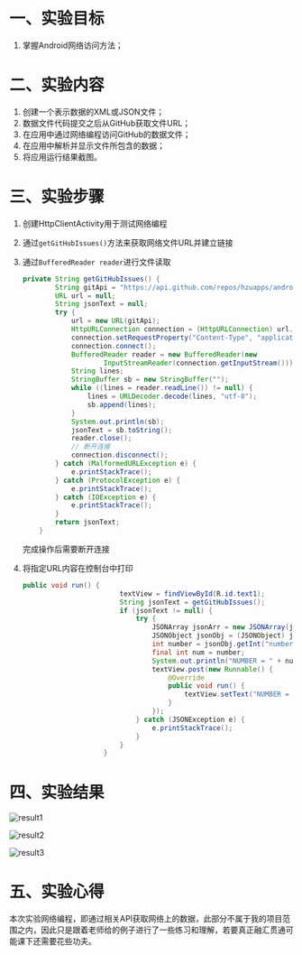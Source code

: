 # 一、实验目标 #

1. 掌握Android网络访问方法；

# 二、实验内容 #

1. 创建一个表示数据的XML或JSON文件；
2. 数据文件代码提交之后从GitHub获取文件URL；
3. 在应用中通过网络编程访问GitHub的数据文件；
4. 在应用中解析并显示文件所包含的数据；
5. 将应用运行结果截图。

# 三、实验步骤 #

1. 创建HttpClientActivity用于测试网络编程

2. 通过```getGitHubIssues()```方法来获取网络文件URL并建立链接

3. 通过```BufferedReader reader```进行文件读取

   ```java
   private String getGitHubIssues() {
           String gitApi = "https://api.github.com/repos/hzuapps/android-labs-2020/issues";
           URL url = null;
           String jsonText = null;
           try {
               url = new URL(gitApi);
               HttpURLConnection connection = (HttpURLConnection) url.openConnection();
               connection.setRequestProperty("Content-Type", "application/json");
               connection.connect();
               BufferedReader reader = new BufferedReader(new
                       InputStreamReader(connection.getInputStream()));
               String lines;
               StringBuffer sb = new StringBuffer("");
               while ((lines = reader.readLine()) != null) {
                   lines = URLDecoder.decode(lines, "utf-8");
                   sb.append(lines);
               }
               System.out.println(sb);
               jsonText = sb.toString();
               reader.close();
               // 断开连接
               connection.disconnect();
           } catch (MalformedURLException e) {
               e.printStackTrace();
           } catch (ProtocolException e) {
               e.printStackTrace();
           } catch (IOException e) {
               e.printStackTrace();
           }
           return jsonText;
       }
   ```

   完成操作后需要断开连接

4. 将指定URL内容在控制台中打印

   ```java
   public void run() {
                           textView = findViewById(R.id.text1);
                           String jsonText = getGitHubIssues();
                           if (jsonText != null) {
                               try {
                                   JSONArray jsonArr = new JSONArray(jsonText);
                                   JSONObject jsonObj = (JSONObject) jsonArr.get(1);
                                   int number = jsonObj.getInt("number");
                                   final int num = number;
                                   System.out.println("NUMBER = " + number);
                                   textView.post(new Runnable() {
                                       @Override
                                       public void run() {
                                           textView.setText("NUMBER = " + num+"\n"+"详细打印情况请看控制台");
                                       }
                                   });
                               } catch (JSONException e) {
                                   e.printStackTrace();
                               }
                           }
                       }
   ```

   

# 四、实验结果 #

![result1](https://raw.githubusercontent.com/ZYL618/android-labs-2020/master/students/net1814080903225/lab_6/result_1.png)

![result2](https://raw.githubusercontent.com/ZYL618/android-labs-2020/master/students/net1814080903225/lab_6/result_2.png)

![result3](https://raw.githubusercontent.com/ZYL618/android-labs-2020/master/students/net1814080903225/lab_6/result_3.png)

# 五、实验心得 #

本次实验网络编程，即通过相关API获取网络上的数据，此部分不属于我的项目范围之内，因此只是跟着老师给的例子进行了一些练习和理解，若要真正融汇贯通可能课下还需要花些功夫。
